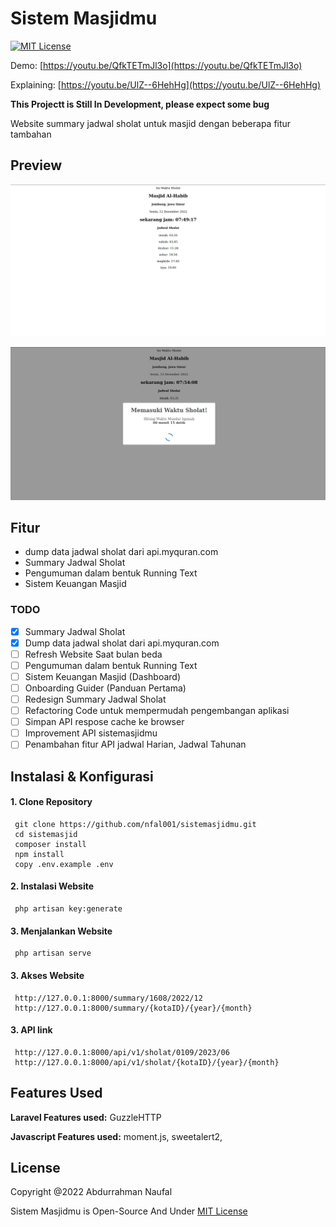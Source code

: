 # Sistem Masjidmu

[![MIT License](https://img.shields.io/badge/License-MIT-green.svg)](https://choosealicense.com/licenses/mit/)

Demo: [https://youtu.be/QfkTETmJl3o](https://youtu.be/QfkTETmJl3o)

Explaining: [https://youtu.be/UlZ--6HehHg](https://youtu.be/UlZ--6HehHg)

**This Projectt is Still In Development, please expect some bug**

Website summary jadwal sholat untuk masjid dengan beberapa fitur tambahan

## Preview

![App Screenshot](https://raw.githubusercontent.com/nfal001/sistemasjidmu/master/.github/SS.jpg)

![App Screenshot1](https://raw.githubusercontent.com/nfal001/sistemasjidmu/master/.github/SS__40.jpg)

## Fitur

-   dump data jadwal sholat dari api.myquran.com
-   Summary Jadwal Sholat
-   Pengumuman dalam bentuk Running Text
-   Sistem Keuangan Masjid

### TODO

-   [x] Summary Jadwal Sholat
-   [x] Dump data jadwal sholat dari api.myquran.com
-   [ ] Refresh Website Saat bulan beda
-   [ ] Pengumuman dalam bentuk Running Text
-   [ ] Sistem Keuangan Masjid (Dashboard)
-   [ ] Onboarding Guider (Panduan Pertama)
-   [ ] Redesign Summary Jadwal Sholat
-   [ ] Refactoring Code untuk mempermudah pengembangan aplikasi
-   [ ] Simpan API respose cache ke browser
-   [ ] Improvement API sistemasjidmu
-   [ ] Penambahan fitur API jadwal Harian, Jadwal Tahunan

## Instalasi & Konfigurasi

#### 1. Clone Repository

```
 git clone https://github.com/nfal001/sistemasjidmu.git
 cd sistemasjid
 composer install
 npm install
 copy .env.example .env
```

#### 2. Instalasi Website

```
 php artisan key:generate
```

#### 3. Menjalankan Website

```
 php artisan serve
```

#### 3. Akses Website

```
 http://127.0.0.1:8000/summary/1608/2022/12
 http://127.0.0.1:8000/summary/{kotaID}/{year}/{month}
```

#### 3. API link

```
 http://127.0.0.1:8000/api/v1/sholat/0109/2023/06
 http://127.0.0.1:8000/api/v1/sholat/{kotaID}/{year}/{month}
```

## Features Used

**Laravel Features used:** GuzzleHTTP

**Javascript Features used:** moment.js, sweetalert2,

## License

Copyright @2022 Abdurrahman Naufal

Sistem Masjidmu is Open-Source And Under [MIT License](https://choosealicense.com/licenses/mit/)
